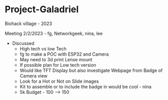 # Project-Galadriel

Biohack village - 2023

Meeting 2/2/2023 - fg, Networkgeek, nina, lee
  - Discussed 
    - High tech vs low Tech
    - fg to make a POC with ESP32 and Camera
    - May need to 3d print Lense mount
    - If possible plan for Low tech version
    - Would like TFT Display but also investigate Webpage from Badge of Camera view
    - Look for a Hot or Not on Slide images
    - Kit to assemble or to include the badge in would be cool - nina
    - 5k Budget - 100 --> 150 
    
